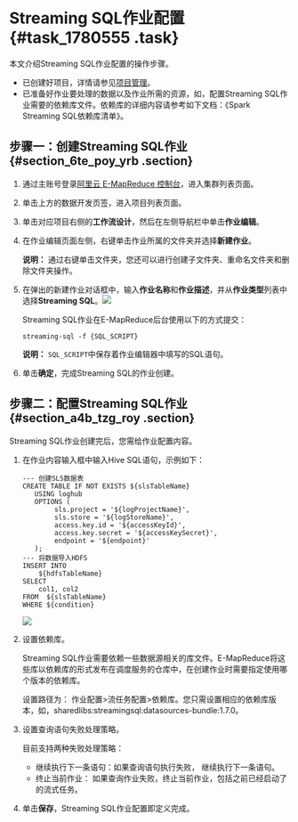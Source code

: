 # Streaming SQL作业配置 {#task_1780555 .task}

本文介绍Streaming SQL作业配置的操作步骤。

-   已创建好项目，详情请参见[项目管理](cn.zh-CN/数据开发/项目管理.md#)。
-   已准备好作业要处理的数据以及作业所需的资源，如，配置Streaming SQL作业需要的依赖库文件。依赖库的详细内容请参考如下文档：《Spark Streaming SQL依赖库清单》。

## 步骤一：创建Streaming SQL作业 {#section_6te_poy_yrb .section}

1.  通过主账号登录[阿里云 E-MapReduce 控制台](https://emr.console.aliyun.com/)，进入集群列表页面。
2.  单击上方的数据开发页签，进入项目列表页面。
3.  单击对应项目右侧的**工作流设计**，然后在左侧导航栏中单击**作业编辑**。
4.  在作业编辑页面左侧，右键单击作业所属的文件夹并选择**新建作业**。 

    **说明：** 通过右键单击文件夹，您还可以进行创建子文件夹、重命名文件夹和删除文件夹操作。

5.  在弹出的新建作业对话框中，输入**作业名称**和**作业描述**，并从**作业类型**列表中选择**Streaming SQL**。![](http://static-aliyun-doc.oss-cn-hangzhou.aliyuncs.com/assets/img/1410430/156638796056337_zh-CN.png)

 

    Streaming SQL作业在E-MapReduce后台使用以下的方式提交：

    ``` {#codeblock_dfb_ffh_pej}
    streaming-sql -f {SQL_SCRIPT}
    ```

    **说明：** `SQL_SCRIPT`中保存着作业编辑器中填写的SQL语句。

6.  单击**确定**，完成Streaming SQL的作业创建。

## 步骤二：配置Streaming SQL作业 {#section_a4b_tzg_roy .section}

Streaming SQL作业创建完后，您需给作业配置内容。

1.  在作业内容输入框中输入Hive SQL语句，示例如下： 

    ``` {#codeblock_h5c_qkn_eba}
    --- 创建SLS数据表 
    CREATE TABLE IF NOT EXISTS ${slsTableName} 
       USING loghub 
       OPTIONS ( 
            sls.project = '${logProjectName}', 
            sls.store = '${logStoreName}', 
            access.key.id = '${accessKeyId}', 
            access.key.secret = '${accessKeySecret}', 
            endpoint = '${endpoint}'
       ); 
    --- 将数据导入HDFS 
    INSERT INTO 
        ${hdfsTableName} 
    SELECT 
        col1, col2 
    FROM  ${slsTableName} 
    WHERE ${condition}
    ```

    ![](http://static-aliyun-doc.oss-cn-hangzhou.aliyuncs.com/assets/img/1410430/156638796056344_zh-CN.png)

2.  设置依赖库。 

    Streaming SQL作业需要依赖一些数据源相关的库文件。E-MapReduce将这些库以依赖库的形式发布在调度服务的仓库中，在创建作业时需要指定使用哪个版本的依赖库。

    设置路径为： 作业配置\>流任务配置\>依赖库。您只需设置相应的依赖库版本，如，sharedlibs:streamingsql:datasources-bundle:1.7.0。

3.  设置查询语句失败处理策略。 

    目前支持两种失败处理策略：

    -   继续执行下一条语句：如果查询语句执行失败， 继续执行下一条语句。
    -   终止当前作业： 如果查询作业失败，终止当前作业，包括之前已经启动了的流式任务。
4.  单击**保存**，Streaming SQL作业配置即定义完成。

